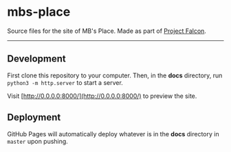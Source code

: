 # mbs-place

Source files for the site of MB's Place. Made as part of [Project Falcon](https://www.elevatethefuture.org/projectfalcon).

---

## Development
First clone this repository to your computer. Then, in the **docs** directory, run `python3 -m http.server` to start a server.

Visit [http://0.0.0.0:8000/](http://0.0.0.0:8000/) to preview the site.

## Deployment
GitHub Pages will automatically deploy whatever is in the **docs** directory in `master` upon pushing.
